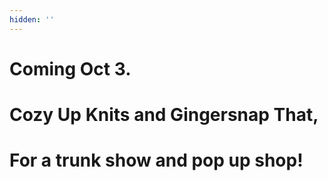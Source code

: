 ```yaml
---
hidden: ''
---
```

# **Coming Oct 3.**

# **Cozy Up Knits and Gingersnap That,**

# **For a trunk show and pop up shop!**

#
